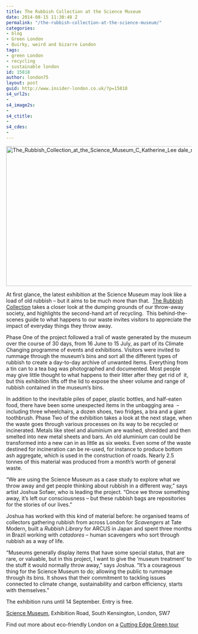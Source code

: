 ```yaml
---
title: The Rubbish Collection at the Science Museum
date: 2014-08-15 11:30:48 Z
permalink: "/the-rubbish-collection-at-the-science-museum/"
categories:
- blog
- Green London
- Quirky, weird and bizarre London
tags:
- green London
- recycling
- sustainable london
id: 15818
author: london75
layout: post
guid: http://www.insider-london.co.uk/?p=15818
s4_url2s:
- 
s4_image2s:
- 
s4_ctitle:
- 
s4_cdes:
- 
---
```


[<img class="aligncenter size-full wp-image-15833" src="http://www.insider-london.co.uk/wp-content/uploads/2014/07/The_Rubbish_Collection_at_the_Science_Museum_C_Katherine_Lee-dale_mini.jpg" alt="The_Rubbish_Collection_at_the_Science_Museum_C_Katherine_Lee dale_mini" width="569" height="379" />](http://www.insider-london.co.uk/wp-content/uploads/2014/07/The_Rubbish_Collection_at_the_Science_Museum_C_Katherine_Lee-dale_mini.jpg)

At first glance, the latest exhibition at the Science Museum may look like a load of old rubbish – but it aims to be much more than that.  <a title="The Rubbish Collection" href="http://www.sciencemuseum.org.uk/rubbishcollection" target="_blank">The Rubbish Collection</a> takes a closer look at the dumping grounds of our throw-away society, and highlights the second-hand art of recycling.  This behind-the-scenes guide to what happens to our waste invites visitors to appreciate the impact of everyday things they throw away.

Phase One of the project followed a trail of waste generated by the museum over the course of 30 days, from 16 June to 15 July, as part of its Climate Changing programme of events and exhibitions. Visitors were invited to rummage through the museum’s bins and sort all the different types of rubbish to create a day-to-day archive of unwanted items. Everything from a tin can to a tea bag was photographed and documented. Most people may give little thought to what happens to their litter after they get rid of  it, but this exhibition lifts off the lid to expose the sheer volume and range of rubbish contained in the museum’s bins.

In addition to the inevitable piles of paper, plastic bottles, and half-eaten food, there have been some unexpected items in the unbagging area  &#8211; including three wheelchairs, a dozen shoes, two fridges, a bra and a giant toothbrush. Phase Two of the exhibition takes a look at the next stage, when the waste goes through various processes on its way to be recycled or incinerated. Metals like steel and aluminium are washed, shredded and then smelted into new metal sheets and bars. An old aluminium can could be transformed into a new can in as little as six weeks. Even some of the waste destined for incineration can be re-used, for instance to produce bottom ash aggregate, which is used in the construction of roads. Nearly 2.5 tonnes of this material was produced from a month’s worth of general waste.

“We are using the Science Museum as a case study to explore what we throw away and get people thinking about rubbish in a different way,” says artist Joshua Sofaer, who is leading the project. “Once we throw something away, it’s left our consciousness – but these rubbish bags are repositories for the stories of our lives.”

Joshua has worked with this kind of material before: he organised teams of collectors gathering rubbish from across London for _Scavengers_ at Tate Modern, built a _Rubbish Library_ for ARCUS in Japan and spent three months in Brazil working with _catadores_ – human scavengers who sort through rubbish as a way of life.

&#8220;Museums generally display items that have some special status, that are rare, or valuable, but in this project, I want to give the &#8216;museum treatment&#8217; to the stuff it would normally throw away,&#8221; says Joshua. &#8220;It’s a courageous thing for the Science Museum to do; allowing the public to rummage through its bins. It shows that their commitment to tackling issues connected to climate change, sustainability and carbon efficiency, starts with themselves.&#8221;

The exhibition runs until 14 September. Entry is free.

<a title="The Science Museum" href="http://www.sciencemuseum.org.uk" target="_blank">Science Museum</a>, Exhibition Road, South Kensington, London, SW7

Find out more about eco-friendly London on a <a title="Cutting Edge Green Tour" href="www.insider-london.co.uk/london-eco-green-sustainable-walking-tour" target="_blank">Cutting Edge Green tour</a>

<div class="srg">
</div>